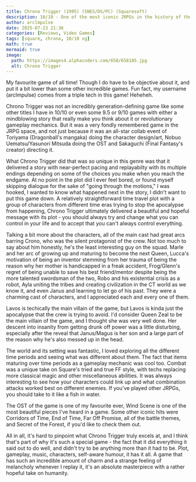 ```yaml
---
title: Chrono Trigger (1995) (SNES/DS/PC) (Squaresoft)
description: 10/10 - One of the most iconic JRPGs in the history of the genre.
author: arclmpulse
date: 2025-07-23 21:36
categories: [Reviews, Video Games]
tags: [square, chrono, 10/10 vg]
math: true
mermaid: true
image:
  path: https://images4.alphacoders.com/658/658185.jpg
  alt: Chrono Trigger
---
```


My favourite game of all time! Though I do have to be objective about it, and put it a bit lower than some other incredible games. Fun fact, my username (arclmpulse) comes from a triple tech in this game! Heheheh.

Chrono Trigger was not an incredibly generation-defining game like some other titles I have in 10/10 or even some 9.5 or 9/10 games with either a mindblowing story that really make you think about it or revolutionary gameplay mechanics. But it was a very fondly remembered game in the JRPG space, and not just because it was an all-star collab event of Toriyama (Dragonball's mangaka) doing the character design/art, Nobuo Uematsu/Yasunori Mitsuda doing the OST and Sakaguchi (Final Fantasy's creator) directing it.

What Chrono Trigger did that was so unique in this genre was that it delivered a story with near-perfect pacing and replayabilty with its multiple endings depending on some of the choices you make when you reach the endgame. At no point in the plot did I ever feel bored, or found myself skipping dialogue for the sake of "going through the motions," I was hooked, I wanted to know what happened next in the story, I didn't want to put this game down. A relatively straightforward time travel plot with a group of characters from different time eras trying to stop the apocalypse from happening, Chrono Trigger ultimately delivered a beautiful and hopeful message with its plot - you should always try and change what you can control in your life and to accept that you can't always control everything.

Talking a bit more about the characters, all of the main cast had great arcs barring Crono, who was the silent protagonist of the crew. Not too much to say about him honestly, he's the least interesting guy on the squad. Marle and her arc of growing up and maturing to become the next Queen, Lucca's motivation of being an inventor stemming from her trauma of being the reason why her mother is handicapped in a freak accident, Frog/Glenn's regret of being unable to save his best friend/mentor despite being the more talented swordsman of the two, Robo and his existential crisis as a robot, Ayla uniting the tribes and creating civilization in the CT world as we know it, and even Janus and learning to let go of his past. They were a charming cast of characters, and I appreciated each and every one of them.

Lavos is techically the main villain of the game, but Lavos is kinda just the apocalypse that the crew is trying to avoid. I'd consider Queen Zeal to be the main villain of the game, and I thought she was very well done. Her descent into insanity from getting drunk off power was a little disturbing, especially after the reveal that Janus/Magus is her son and a large part of the reason why he's also messed up in the head.

The world and its setting was fantastic, I loved exploring all the different time periods and seeing what was different about them. The fact that items maturing over time periods as a gameplay mechanic was cool too. Combat was a unique take on Square's tried and true FF style, with techs replacing more classical magic and other miscellaneous abilities. It was always interesting to see how your characters could link up and what combination attacks worked best on different enemies. If you've played other JRPGs, you should take to it like a fish in water.

The OST of the game is one of my favourite ever, Wind Scene is one of the most beautiful pieces I've heard in a game. Some other iconic hits were Corridors of Time, End of Time, Far Off Promise, all of the battle themes, and Secret of the Forest, if you'd like to check them out.

All in all, it's hard to pinpoint what Chrono Trigger truly excels at, and I think that's part of why it's such a special game - the fact that it did everything it said out to do well, and didn't try to be anything more than it had to be. Plot, gameplay, music, characters, self-aware humour, it has it all. A game that has such an incredible amount of charm and a strange feeling of melancholy whenever I replay it, it's an absolute masterpiece with a rather hopeful take on humanity.
